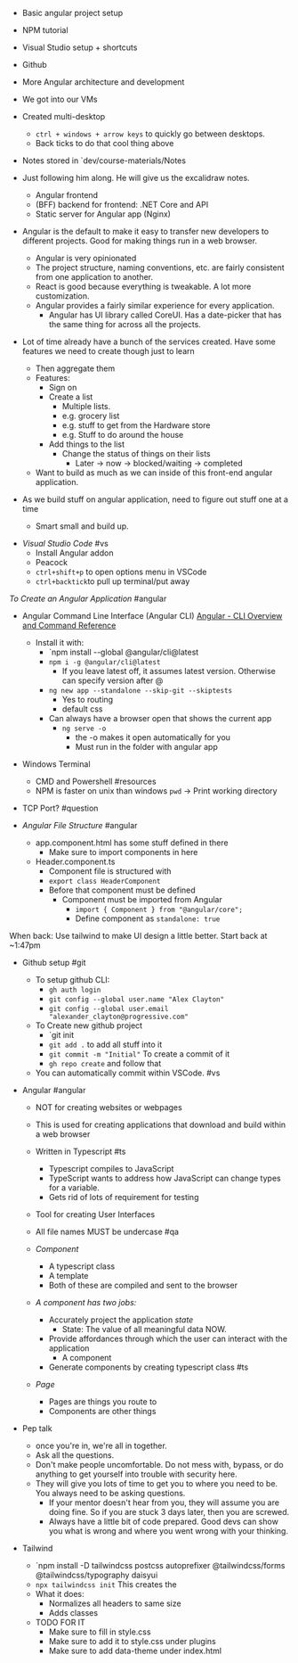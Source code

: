 - Basic angular project setup
- NPM tutorial
- Visual Studio setup + shortcuts
- Github
- More Angular architecture and development



- We got into our VMs
- Created multi-desktop
	- `ctrl + windows + arrow keys` to quickly go between desktops. 
	- Back ticks to do that cool thing above 
- Notes stored in `dev/course-materials/Notes
 
- Just following him along. He will give us the excalidraw notes.
	- Angular frontend
	- (BFF) backend for frontend: .NET Core and API
	- Static server for Angular app (Nginx)

- Angular is the default to make it easy to transfer new developers to different projects. Good for making things run in a web browser.
	- Angular is very opinionated
	- The project structure, naming conventions, etc. are fairly consistent from one application to another.
	- React is good because everything is tweakable. A lot more customization.
	- Angular provides a fairly similar experience for every application.
		- Angular has UI library called CoreUI. Has a date-picker that has the same thing for across all the projects.

- Lot of time already have a bunch of the services created. Have some features we need to create though just to learn
	- Then aggregate them 
	- Features:
		- Sign on
		- Create a list
			- Multiple lists.
			- e.g. grocery list
			- e.g. stuff to get from the Hardware store 
			- e.g. Stuff to do around the house
		- Add things to the list
			- Change the status of things on their lists
				- Later -> now -> blocked/waiting -> completed
	- Want to build as much as we can inside of this front-end angular application.

- As we build stuff on angular application, need to figure out stuff one at a time
	- Smart small and build up.

* *Visual Studio Code* #vs
	* Install Angular addon
	* Peacock
	* `ctrl+shift+p` to open options menu in VSCode
	* `ctrl+backtick`to pull up terminal/put away

*To Create an Angular Application* #angular
- Angular Command Line Interface (Angular CLI) [Angular - CLI Overview and Command Reference](https://angular.io/cli)
	- Install it with:
		- `npm install --global @angular/cli@latest
		- `npm i -g @angular/cli@latest`
			- If you leave latest off, it assumes latest version. Otherwise can specify version after @
		- `ng new app --standalone --skip-git --skiptests`
			- Yes to routing
			- default css
		- Can always have a browser open that shows the current app
			- `ng serve -o`
				- the -o makes it open automatically for you
				- Must run in the folder with angular app
- Windows Terminal 
	- CMD and Powershell #resources
	- NPM is faster on unix than windows
	`pwd` -> Print working directory
- TCP Port? #question


- *Angular File Structure* #angular 
	- app.component.html has some stuff defined in there
		- Make sure to import components in here
	- Header.component.ts
		- Component file is structured  with
		- `export class HeaderComponent`
		- Before that component must be defined
			- Component must be imported from Angular
				- `import { Component } from "@angular/core";`
				- Define component as `standalone: true`


When back: Use tailwind to make UI design a little better. Start back at ~1:47pm



- Github setup #git
	- To setup github CLI:
		- `gh auth login`
		- `git config --global user.name "Alex Clayton"`
		- `git config --global user.email "alexander_clayton@progressive.com"`
	- To Create new github project
		- `git init
		- `git add .` to add all stuff into it
		- `git commit -m "Initial"` To create a commit of it
		- `gh repo create` and follow that
	- You can automatically commit within VSCode. #vs


- Angular #angular 
	- NOT for creating websites or webpages
	- This is used for creating applications that download and build within a web browser
	- Written in Typescript #ts
		- Typescript compiles to JavaScript
		- TypeScript wants to address how JavaScript can change types for a variable.
		- Gets rid of lots of requirement for testing
	- Tool for creating User Interfaces
	- All file names MUST be undercase #qa

	- *Component*
		- A typescript class
		- A template
		- Both of these are compiled and sent to the browser
	-  *A component has two jobs:*
		- Accurately project the application *state*
			- State: The value of all meaningful data NOW.
		- Provide affordances through which the user can interact with the application
			- A component 
		- Generate components by creating typescript class #ts
	- *Page*
		- Pages are things you route to
		- Components are other things


- Pep talk
	- once you're in, we're all in together.
	- Ask all the questions.
	- Don't make people uncomfortable. Do not mess with, bypass, or do anything to get yourself into trouble with security here.
	- They will give you lots of time to get you to where you need to be. You always need to be asking questions. 
		- If your mentor doesn't hear from you, they will assume you are doing fine. So if you are stuck 3 days later, then you are screwed.
		- Always have a little bit of code prepared. Good devs can show you what is wrong and where you went wrong with your thinking.

- Tailwind
	- `npm install -D tailwindcss postcss autoprefixer @tailwindcss/forms @tailwindcss/typography daisyui
	- `npx tailwindcss init` This creates the 
	- What it does:
		- Normalizes all headers to same size
		- Adds classes
	- TODO FOR IT 
		- Make sure to fill in style.css
		- Make sure to add it to style.css under plugins
		- Make sure to add data-theme under index.html